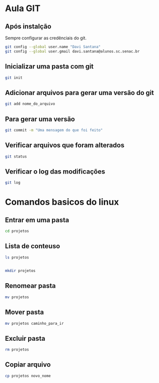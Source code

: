 # Aula GIT
 
## Após instalção
Sempre configurar as credênciais do git.
 
```bash
git config --global user.name "Davi Santana"
git config --global user.gmail davi.santana@alunos.sc.senac.br
```
 
## Inicializar uma pasta com git
```bash
git init
```
 
## Adicionar arquivos para gerar uma versão do git
 
```bash
git add nome_do_arquivo
```
 
## Para gerar uma versão
 
```bash
git commit -m "Uma mensagem do que foi feito"
```
 
## Verificar arquivos que foram alterados
 
```bash
git status
```
 
## Verificar o log das modificações
 
```bash
git log
```
 
# Comandos basicos do linux
 
## Entrar em uma pasta
```bash
cd projetos
```
## Lista de conteuso
```bash
ls projetos
```
##
```bash
mkdir projetos
```
## Renomear pasta
```bash
mv projetos
```
## Mover pasta
```bash
mv projetos caminho_para_ir
```
## Excluir pasta
```bash
rm projetos
```
## Copiar arquivo
```bash
cp projetos novo_nome
```
 
